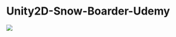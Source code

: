 # Unity2D-Snow-Boarder-Udemy

![](https://github.com/gerardbaholli/Unity2D-Snow-Boarder-Udemy/blob/main/Recordings/movie.gif)
